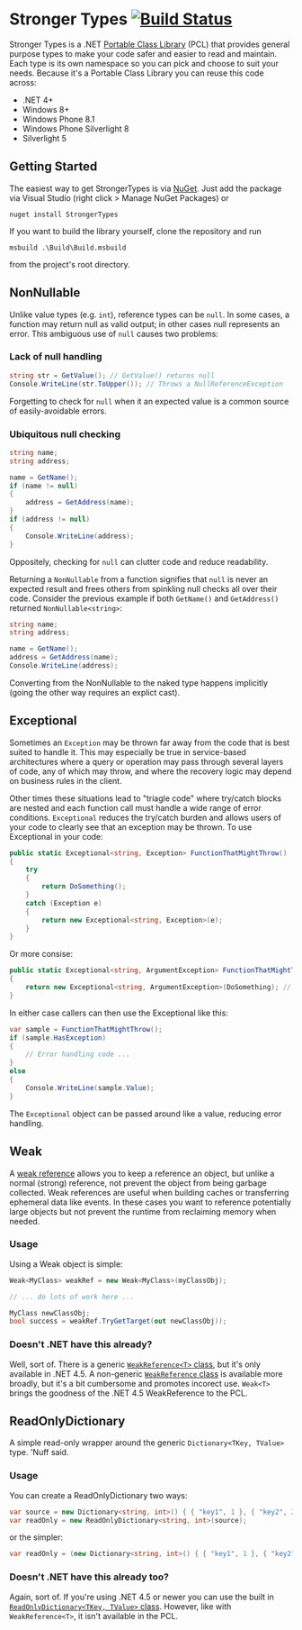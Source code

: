 Stronger Types [![Build Status](http://mattkotsenas-ci.cloudapp.net/job/StrongerTypes/badge/icon)](http://mattkotsenas-ci.cloudapp.net/job/StrongerTypes/)
==============

Stronger Types is a .NET [Portable Class Library](http://msdn.microsoft.com/en-us/library/gg597391(v=vs.110).aspx) (PCL) that provides general purpose types
to make your code safer and easier to read and maintain. Each type is its own namespace so you can pick and choose to suit your needs. Because it's
a Portable Class Library you can reuse this code across:

* .NET 4+
* Windows 8+
* Windows Phone 8.1
* Windows Phone Silverlight 8
* Silverlight 5

## Getting Started

The easiest way to get StrongerTypes is via [NuGet](https://www.nuget.org/packages/StrongerTypes/). Just add the package via Visual Studio (right click >
Manage NuGet Packages) or

```
nuget install StrongerTypes
```

If you want to build the library yourself, clone the repository and run

```
msbuild .\Build\Build.msbuild
```

from the project's root directory.

## NonNullable

Unlike value types (e.g. `int`), reference types can be `null`. In some cases, a function may return null as valid output; in other cases null
represents an error. This ambiguous use of `null` causes two problems:

### Lack of null handling

```cs
string str = GetValue(); // GetValue() returns null
Console.WriteLine(str.ToUpper()); // Throws a NullReferenceException
```

Forgetting to check for `null` when it an expected value is a common source of easily-avoidable errors.

### Ubiquitous null checking

```cs
string name;
string address;

name = GetName();
if (name != null)
{
    address = GetAddress(name);
}
if (address != null)
{
    Console.WriteLine(address);
}
```
    
Oppositely, checking for `null` can clutter code and reduce readability.

Returning a `NonNullable` from a function signifies that `null` is never an expected result and frees others from spinkling null checks
all over their code. Consider the previous example if both `GetName()` and `GetAddress()` returned `NonNullable<string>`:

```cs
string name;
string address;

name = GetName();
address = GetAddress(name);
Console.WriteLine(address);
```

Converting from the NonNullable to the naked type happens implicitly (going the other way requires an explict cast).

## Exceptional

Sometimes an `Exception` may be thrown far away from the code that is best suited to handle it. This may especially be true in service-based architectures
where a query or operation may pass through several layers of code, any of which may throw, and where the recovery logic may depend on business
rules in the client.

Other times these situations lead to "triagle code" where try/catch blocks are nested and each function call must handle a wide range of error conditions. `Exceptional`
reduces the try/catch burden and allows users of your code to clearly see that an exception may be thrown. To use Exceptional in your code:

```cs
public static Exceptional<string, Exception> FunctionThatMightThrow()
{
    try
    {
        return DoSomething();
    }
    catch (Exception e)
    {
        return new Exceptional<string, Exception>(e);
    }
}
```

Or more consise:

```cs
public static Exceptional<string, ArgumentException> FunctionThatMightThrow()
{
    return new Exceptional<string, ArgumentException>(DoSomething); // DoSomething is a Func that may return a string or may throw an ArgumentException!
}
```

In either case callers can then use the Exceptional like this:

```cs
var sample = FunctionThatMightThrow();
if (sample.HasException)
{
    // Error handling code ...
}
else
{
    Console.WriteLine(sample.Value);
}
```

The `Exceptional` object can be passed around like a value, reducing error handling.

## Weak

A [weak reference](http://msdn.microsoft.com/en-us/library/ms404247.aspx) allows you to keep a reference an object, but unlike a normal (strong) reference,
not prevent the object from being garbage collected. Weak references are useful when building caches or transferring ephemeral data like events. In these
cases you want to reference potentially large objects but not prevent the runtime from reclaiming memory when needed.

### Usage

Using a Weak object is simple:

```cs
Weak<MyClass> weakRef = new Weak<MyClass>(myClassObj);

// ... do lots of work here ...

MyClass newClassObj;
bool success = weakRef.TryGetTarget(out newClassObj));
```

### Doesn't .NET have this already?
Well, sort of. There is a generic [`WeakReference<T>` class](http://msdn.microsoft.com/en-us/library/gg712738.aspx), but it's only available in .NET 4.5.
A non-generic [`WeakReference` class](http://msdn.microsoft.com/en-us/library/system.weakreference.aspx) is available more broadly, but it's a bit cumbersome
and promotes incorect use. `Weak<T>` brings the goodness of the .NET 4.5 WeakReference<T> to the PCL.

## ReadOnlyDictionary

A simple read-only wrapper around the generic `Dictionary<TKey, TValue>` type. 'Nuff said.

### Usage

You can create a ReadOnlyDictionary two ways:

```cs
var source = new Dictionary<string, int>() { { "key1", 1 }, { "key2", 2 } };
var readOnly = new ReadOnlyDictionary<string, int>(source);
```

or the simpler:

```cs
var readOnly = (new Dictionary<string, int>() { { "key1", 1 }, { "key2", 2 } }).AsReadOnly();
```

### Doesn't .NET have this already too?
Again, sort of. If you're using .NET 4.5 or newer you can use the built in [`ReadOnlyDictionary<TKey, TValue>` class](http://msdn.microsoft.com/en-us/library/gg712875(v=vs.110).aspx).
However, like with `WeakReference<T>`, it isn't available in the PCL.
